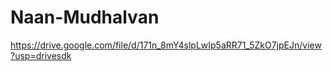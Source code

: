 # Naan-Mudhalvan
https://drive.google.com/file/d/171n_8mY4slpLwIp5aRR71_5ZkO7jpEJn/view?usp=drivesdk
